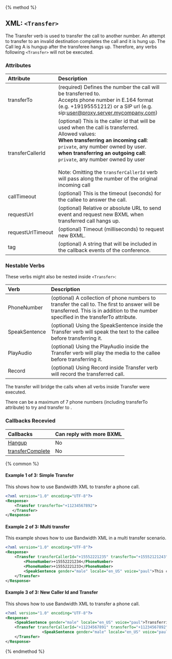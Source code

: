 {% method %}

## XML: `<Transfer>`
The Transfer verb is used to transfer the call to another number.
An attempt to transfer to an invalid destination completes the call and it is hung up. 
The Call leg A is hungup after the transferee hangs up. Therefore, any verbs following `<Transfer>` will not be executed. 



### Attributes
| Attribute         | Description                                                                                                                                                                                                                                                                                                                                                                                                          |
|:------------------|:---------------------------------------------------------------------------------------------------------------------------------------------------------------------------------------------------------------------------------------------------------------------------------------------------------------------------------------------------------------------------------------------------------------------|
| transferTo        | (required) Defines the number the call will be transferred to. <br> Accepts phone number in E.164 format (e.g. +19195551212) or a SIP url (e.g. sip:user@proxy.server.mycompany.com)                                                                                                                                                                                                                                 |
| transferCallerId  | (optional) This is the caller id that will be used when the call is transferred.<br> Allowed values: <br>**When transferring an incoming call**: <br> `private`, any number owned by user. <br>**when transferring an outgoing call**: <br> `private`, any number owned by user <br> <br> Note: Omitting the `transferCallerId` verb will pass along the number of the original incoming call |
| callTimeout       | (optional) This is the timeout (seconds) for the callee to answer the call.                                                                                                                                                                                                                                                                                                                                          |
| requestUrl        | (optional) Relative or absolute URL to send event and request new BXML when transferred call hangs up.                                                                                                                                                                                                                                                                                                               |
| requestUrlTimeout | (optional) Timeout (milliseconds) to request new BXML.                                                                                                                                                                                                                                                                                                                                                               |
| tag               | (optional) A string that will be included in the callback events of the conference.                                                                                                                                                                                                                                                                                                                                  |


### Nestable Verbs
These verbs might also be nested inside `<Transfer>`:

| Verb          | Description                                                                                                                                                                         |
|:--------------|:------------------------------------------------------------------------------------------------------------------------------------------------------------------------------------|
| PhoneNumber   | (optional) A collection of phone numbers to transfer the call to. The first to answer will be transferred. This is in addition to the number specified in the transferTo attribute. |
| SpeakSentence | (optional) Using the SpeakSentence inside the Transfer verb will speak the text to the callee before transferring it.                                                               |
| PlayAudio     | (optional) Using the PlayAudio inside the Transfer verb will play the media to the callee before transferring it.                                                                   |
| Record        | (optional) Using Record inside Transfer verb will record the transferred call.                                                                                                      |



<aside class="alert general small"><p>The transfer will bridge the calls when all verbs inside Transfer were executed.</p></aside>
<aside class="alert general small"><p>There can be a maximum of 7 phone numbers (including transferTo attribute) to try and transfer to . </p></aside>

### Callbacks Recevied

| Callbacks                                    | Can reply with more BXML |
|:---------------------------------------------|:-------------------------|
| [Hangup](../callBacks/hangup.md)             | No                       |
| [transferComplete](../callBacks/transfer.md) | No                       |

{% common %}
#### Example 1 of 3: Simple Transfer
This shows how to use Bandwidth XML to transfer a phone call.


```XML
<?xml version="1.0" encoding="UTF-8"?>
<Response>
    <Transfer transferTo="+11234567892">
   </Transfer>
</Response>
```

#### Example 2 of 3: Multi transfer
This example shows how to use Bandwidth XML in a multi transfer scenario.

```XML
<?xml version="1.0" encoding="UTF-8"?>
<Response>
    <Transfer transferCallerId="+15552221235" transferTo="+15552121243">
        <PhoneNumber>+15552221234</PhoneNumber>
        <PhoneNumber>+15552221233</PhoneNumber>
        <SpeakSentence gender="male" locale="en_US" voice="paul">This call has been forwarded.</SpeakSentence>
    </Transfer>
</Response>

```

#### Example 3 of 3: New Caller Id and Transfer
This shows how to use Bandwidth XML to transfer a phone call.

```XML
<?xml version="1.0" encoding="UTF-8"?>
<Response>
    <SpeakSentence gender="male" locale="en_US" voice="paul">Transferring your call, please wait.</SpeakSentence>
    <Transfer transferCallerId="+11234567891" transferTo="+11234567892">
                <SpeakSentence gender="male" locale="en_US" voice="paul">Inner speak sentence.</SpeakSentence>
    </Transfer>
</Response>
```



{% endmethod %}
